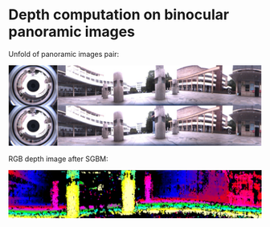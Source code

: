 # Depth computation on binocular panoramic images
Unfold of panoramic images pair:

<img src="https://github.com/JasonFu1998/Depth-computation-on-binocular-panoramic-images/blob/master/ImagePair.png" width="700px">

RGB depth image after SGBM: 

<img src="https://github.com/JasonFu1998/Depth-computation-on-binocular-panoramic-images/blob/master/DepthRGB.png" width="800px">
